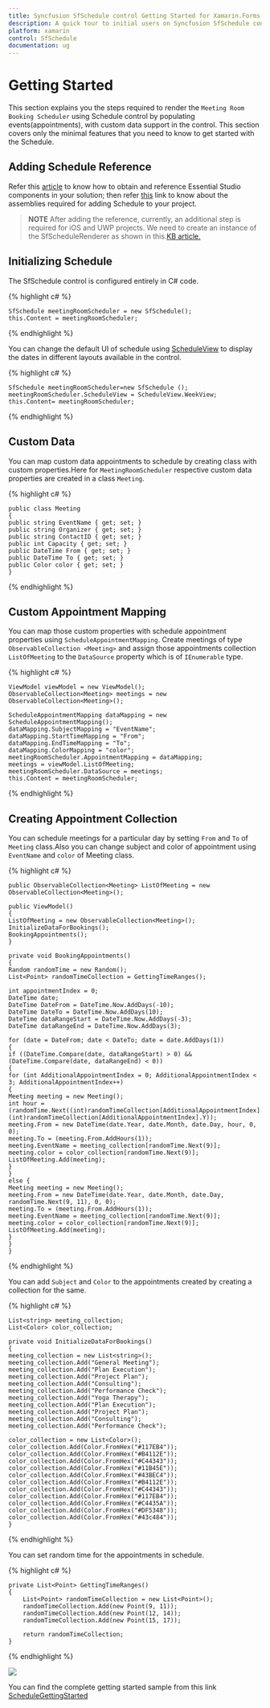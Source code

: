 ```yaml
---
title: Syncfusion SfSchedule control Getting Started for Xamarin.Forms
description: A quick tour to initial users on Syncfusion SfSchedule control for Xamarin.Forms platform
platform: xamarin
control: SfSchedule
documentation: ug
---
```



# Getting Started 

This section explains you the steps required to render the `Meeting Room Booking Scheduler` using Schedule control by populating events(appointments), with custom data support in the control. This section covers only the minimal features that you need to know to get started with the Schedule.

## Adding Schedule Reference

Refer this [article](https://help.syncfusion.com/xamarin/introduction/download-and-installation) to know how to obtain and reference Essential Studio components in your solution; then refer [this](https://help.syncfusion.com/xamarin/introduction/control-dependencies) link to know about the assemblies required for adding Schedule to your project.

>**NOTE**  After adding the reference, currently, an additional step is required for iOS and UWP projects. We need to create an instance of the SfScheduleRenderer as shown in this.[KB article.](https://www.syncfusion.com/kb/7202/how-to-resolve-sfschedule-not-rendering-issue-in-ios-and-uwp)

## Initializing Schedule 

The SfSchedule control is configured entirely in C# code.

{% highlight c# %}

	SfSchedule meetingRoomScheduler = new SfSchedule();
	this.Content = meetingRoomScheduler;

{% endhighlight %}

You can change the default UI of schedule using [ScheduleView](/xamarin/sfschedule/views "Schedule Views") to display the dates in different layouts available in the control.

{% highlight c# %}

	SfSchedule meetingRoomScheduler=new SfSchedule ();
	meetingRoomScheduler.ScheduleView = ScheduleView.WeekView;
	this.Content= meetingRoomScheduler;

{% endhighlight %}

## Custom Data 

You can map custom data appointments to schedule by creating class with custom properties.Here for `MeetingRoomScheduler` respective custom data properties are created in a class `Meeting`.

{% highlight c# %}

	public class Meeting
	{
	public string EventName { get; set; }
	public string Organizer { get; set; }
	public string ContactID { get; set; }
	public int Capacity { get; set; }
	public DateTime From { get; set; }
	public DateTime To { get; set; }
	public Color color { get; set; }
	}

{% endhighlight %}

## Custom Appointment Mapping

You can map those custom properties with schedule appointment properties using `ScheduleAppointmentMapping`. Create meetings of type `ObservableCollection <Meeting>` and assign those appointments collection `ListOfMeeting` to the `DataSource` property which is of `IEnumerable` type.

{% highlight c# %}

    ViewModel viewModel = new ViewModel();
	ObservableCollection<Meeting> meetings = new ObservableCollection<Meeting>();

	ScheduleAppointmentMapping dataMapping = new ScheduleAppointmentMapping();
	dataMapping.SubjectMapping = "EventName";
	dataMapping.StartTimeMapping = "From";
	dataMapping.EndTimeMapping = "To";
	dataMapping.ColorMapping = "color";
	meetingRoomScheduler.AppointmentMapping = dataMapping;
	meetings = viewModel.ListOfMeeting;
	meetingRoomScheduler.DataSource = meetings;
	this.Content = meetingRoomScheduler;

{% endhighlight %}

## Creating Appointment Collection

You can schedule meetings for a particular day by setting `From` and `To` of `Meeting` class.Also you can change subject and color of appointment using `EventName` and `color` of Meeting class.

{% highlight c# %}

	public ObservableCollection<Meeting> ListOfMeeting = new ObservableCollection<Meeting>();

    public ViewModel()
    {
    ListOfMeeting = new ObservableCollection<Meeting>();
    InitializeDataForBookings();
    BookingAppointments();
    }

	private void BookingAppointments()
	{
	Random randomTime = new Random();
	List<Point> randomTimeCollection = GettingTimeRanges();

	int appointmentIndex = 0;
	DateTime date;
	DateTime DateFrom = DateTime.Now.AddDays(-10);
	DateTime DateTo = DateTime.Now.AddDays(10);
	DateTime dataRangeStart = DateTime.Now.AddDays(-3);
	DateTime dataRangeEnd = DateTime.Now.AddDays(3);

	for (date = DateFrom; date < DateTo; date = date.AddDays(1))
	{
	if ((DateTime.Compare(date, dataRangeStart) > 0) && (DateTime.Compare(date, dataRangeEnd) < 0))
	{
	for (int AdditionalAppointmentIndex = 0; AdditionalAppointmentIndex < 3; AdditionalAppointmentIndex++)
	{
	Meeting meeting = new Meeting();
	int hour = (randomTime.Next((int)randomTimeCollection[AdditionalAppointmentIndex].X, (int)randomTimeCollection[AdditionalAppointmentIndex].Y));
	meeting.From = new DateTime(date.Year, date.Month, date.Day, hour, 0, 0);
	meeting.To = (meeting.From.AddHours(1));
	meeting.EventName = meeting_collection[randomTime.Next(9)];
	meeting.color = color_collection[randomTime.Next(9)];
	ListOfMeeting.Add(meeting);
	}
	}
	else {
	Meeting meeting = new Meeting();
	meeting.From = new DateTime(date.Year, date.Month, date.Day, randomTime.Next(9, 11), 0, 0);
	meeting.To = (meeting.From.AddHours(1));
	meeting.EventName = meeting_collection[randomTime.Next(9)];
	meeting.color = color_collection[randomTime.Next(9)];
	ListOfMeeting.Add(meeting);
	}
	}
	}

{% endhighlight %}

You can add `Subject` and `Color` to the appointments created by creating a collection for the same.

{% highlight c# %}

	List<string> meeting_collection;
	List<Color> color_collection;

	private void InitializeDataForBookings()
	{
	meeting_collection = new List<string>();
	meeting_collection.Add("General Meeting");
	meeting_collection.Add("Plan Execution");
	meeting_collection.Add("Project Plan");
	meeting_collection.Add("Consulting");
	meeting_collection.Add("Performance Check");
	meeting_collection.Add("Yoga Therapy");
	meeting_collection.Add("Plan Execution");
	meeting_collection.Add("Project Plan");
	meeting_collection.Add("Consulting");
	meeting_collection.Add("Performance Check");

	color_collection = new List<Color>();
	color_collection.Add(Color.FromHex("#117EB4"));
	color_collection.Add(Color.FromHex("#B4112E"));
	color_collection.Add(Color.FromHex("#C44343"));
	color_collection.Add(Color.FromHex("#11B45E"));
	color_collection.Add(Color.FromHex("#43BEC4"));
	color_collection.Add(Color.FromHex("#B4112E"));
	color_collection.Add(Color.FromHex("#C44343"));
	color_collection.Add(Color.FromHex("#117EB4"));
	color_collection.Add(Color.FromHex("#C4435A"));
	color_collection.Add(Color.FromHex("#DF5348"));
	color_collection.Add(Color.FromHex("#43c484"));
	}

{% endhighlight %}

You can set random time for the appointments in schedule.

{% highlight c# %}

    private List<Point> GettingTimeRanges()
    {
        List<Point> randomTimeCollection = new List<Point>();
        randomTimeCollection.Add(new Point(9, 11));
        randomTimeCollection.Add(new Point(12, 14));
        randomTimeCollection.Add(new Point(15, 17));

        return randomTimeCollection;
    }

{% endhighlight %}

![](GettingStarted_images/GettingStarted.png)

You can find the complete getting started sample from this link [ScheduleGettingStarted](http://files2.syncfusion.com/dtsupport/directtrac/general/ze/ScheduleGettingStarted220511696.zip)